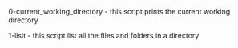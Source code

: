 0-current_working_directory - this script prints the current working directory

1-lisit - this script list all the files and folders in a directory